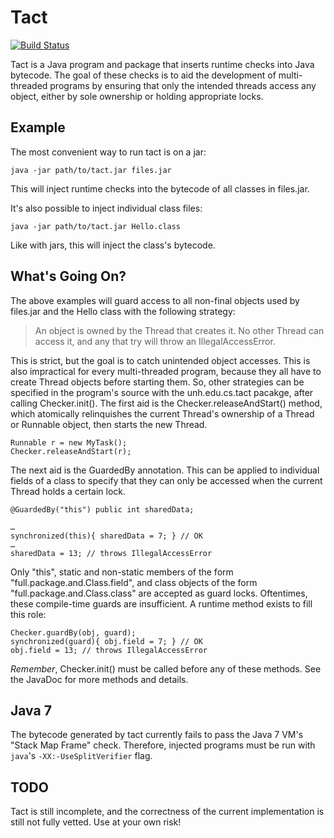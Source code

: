 Tact
====

[![Build Status](https://travis-ci.org/mccoyst/tact.svg?branch=master)](https://travis-ci.org/mccoyst/tact)

Tact is a Java program and package that inserts runtime
checks into Java bytecode. The goal of these checks is to aid
the development of multi-threaded programs by ensuring
that only the intended threads access any object, either by
sole ownership or holding appropriate locks.

Example
-------

The most convenient way to run tact is on a jar:

	java -jar path/to/tact.jar files.jar

This will inject runtime checks into the bytecode of all classes
in files.jar.

It's also possible to inject individual class files:

	java -jar path/to/tact.jar Hello.class

Like with jars, this will inject the class's bytecode.

What's Going On?
----------------

The above examples will guard access to all non-final objects
used by files.jar and the Hello class with the following strategy:

> An object is owned by the Thread that creates it. No other
> Thread can access it, and any that try will throw an
> IllegalAccessError.

This is strict, but the goal is to catch unintended object accesses.
This is also impractical for every multi-threaded program, because they all
have to create Thread objects before starting them. So,
other strategies can be specified in the program's source with
the unh.edu.cs.tact pacakge, after calling Checker.init().
The first aid is the Checker.releaseAndStart()
method, which atomically relinquishes the current Thread's ownership of
a Thread or Runnable object, then starts the new Thread.

	Runnable r = new MyTask();
	Checker.releaseAndStart(r);

The next aid is the GuardedBy annotation. This can be applied to individual
fields of a class to specify that they can only be accessed when the current
Thread holds a certain lock.

	@GuardedBy("this") public int sharedData;

	…
	synchronized(this){ sharedData = 7; } // OK
	…
	sharedData = 13; // throws IllegalAccessError

Only "this", static and non-static members of the form 
"full.package.and.Class.field", and class objects of the form 
"full.package.and.Class.class" are accepted as guard locks. Oftentimes, these
compile-time guards are insufficient. A runtime method exists to fill
this role:

	Checker.guardBy(obj, guard);
	synchronized(guard){ obj.field = 7; } // OK
	obj.field = 13; // throws IllegalAccessError

*Remember*, Checker.init() must be called before any of these methods.
See the JavaDoc for more methods and details.

Java 7
------

The bytecode generated by tact currently fails to pass the Java 7 VM's
"Stack Map Frame" check. Therefore, injected programs must be run with
`java`'s `-XX:-UseSplitVerifier` flag.

TODO
----

Tact is still incomplete, and the correctness of the current
implementation is still not fully vetted. Use at your own risk!

